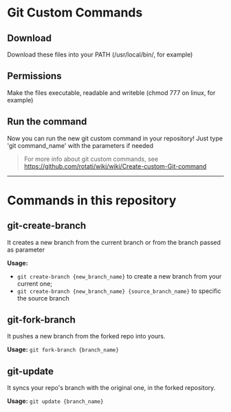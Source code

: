 # Git Custom Commands

## Download
Download these files into your PATH (/usr/local/bin/, for example)

## Permissions
Make the files executable, readable and writeble (chmod 777 on linux, for example)

## Run the command
Now you can run the new git custom command in your repository! Just type 'git command_name' with the parameters if needed

> For more info about git custom commands, see https://github.com/rotati/wiki/wiki/Create-custom-Git-command

<hr/>

# Commands in this repository

## git-create-branch
It creates a new branch from the current branch or from the branch passed as parameter

**Usage:** 
* `git create-branch {new_branch_name}` to create a new branch from your current one;
* `git create-branch {new_branch_name} {source_branch_name}` to specific the source branch

## git-fork-branch
It pushes a new branch from the forked repo into yours.

**Usage:** `git fork-branch {branch_name}`

## git-update
It syncs your repo's branch with the original one, in the forked repository.

**Usage:** `git update {branch_name}`
